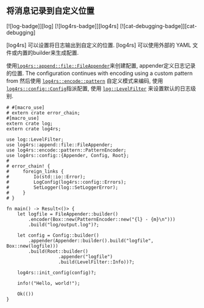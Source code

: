 ## 将消息记录到自定义位置

[![log-badge]][log] [![log4rs-badge]][log4rs] [![cat-debugging-badge]][cat-debugging]

[log4rs] 可以设置将日志输出到自定义的位置. [log4rs] 可以使用外部的 YAML 文件或内置的builder来生成配置.

使用[`log4rs::append::file::FileAppender`]来创建配置, appender定义日志记录的位置.  The configuration continues with
encoding using a custom pattern from 然后使用 [`log4rs::encode::pattern`] 自定义模式来编码, 使用[`log4rs::config::Config`]指派配置, 使用
[`log::LevelFilter`] 来设置默认的日志级别.

```rust,no_run
# #[macro_use]
# extern crate error_chain;
#[macro_use]
extern crate log;
extern crate log4rs;

use log::LevelFilter;
use log4rs::append::file::FileAppender;
use log4rs::encode::pattern::PatternEncoder;
use log4rs::config::{Appender, Config, Root};
#
# error_chain! {
#     foreign_links {
#         Io(std::io::Error);
#         LogConfig(log4rs::config::Errors);
#         SetLogger(log::SetLoggerError);
#     }
# }

fn main() -> Result<()> {
    let logfile = FileAppender::builder()
        .encoder(Box::new(PatternEncoder::new("{l} - {m}\n")))
        .build("log/output.log")?;

    let config = Config::builder()
        .appender(Appender::builder().build("logfile", Box::new(logfile)))
        .build(Root::builder()
                   .appender("logfile")
                   .build(LevelFilter::Info))?;

    log4rs::init_config(config)?;

    info!("Hello, world!");

    Ok(())
}
```

[`log4rs::append::file::FileAppender`]: https://docs.rs/log4rs/*/log4rs/append/file/struct.FileAppender.html
[`log4rs::config::Config`]: https://docs.rs/log4rs/*/log4rs/config/struct.Config.html
[`log4rs::encode::pattern`]: https://docs.rs/log4rs/*/log4rs/encode/pattern/index.html
[`log::LevelFilter`]: https://docs.rs/log/*/log/enum.LevelFilter.html

